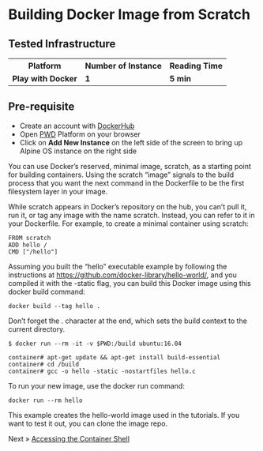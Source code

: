 # Building Docker Image from Scratch


## Tested Infrastructure

<table class="tg">
  <tr>
    <th class="tg-yw4l"><b>Platform</b></th>
    <th class="tg-yw4l"><b>Number of Instance</b></th>
    <th class="tg-yw4l"><b>Reading Time</b></th>
    
  </tr>
  <tr>
    <td class="tg-yw4l"><b> Play with Docker</b></td>
    <td class="tg-yw4l"><b>1</b></td>
    <td class="tg-yw4l"><b>5 min</b></td>
    
  </tr>
  
</table>

## Pre-requisite

- Create an account with [DockerHub](https://hub.docker.com)
- Open [PWD](https://labs.play-with-docker.com/) Platform on your browser 
- Click on **Add New Instance** on the left side of the screen to bring up Alpine OS instance on the right side

You can use Docker’s reserved, minimal image, scratch, as a starting point for building containers. Using the scratch “image” signals to the build process that you want the next command in the Dockerfile to be the first filesystem layer in your image.

While scratch appears in Docker’s repository on the hub, you can’t pull it, run it, or tag any image with the name scratch. 
Instead, you can refer to it in your Dockerfile. For example, to create a minimal container using scratch:

```
FROM scratch
ADD hello /
CMD ["/hello"]
```

Assuming you built the “hello” executable example by following the instructions at https://github.com/docker-library/hello-world/, and you compiled it with the -static flag, you can build this Docker image using this docker build command:

```
docker build --tag hello .
```

Don’t forget the . character at the end, which sets the build context to the current directory.

```
$ docker run --rm -it -v $PWD:/build ubuntu:16.04

container# apt-get update && apt-get install build-essential
container# cd /build
container# gcc -o hello -static -nostartfiles hello.c
```

To run your new image, use the docker run command:

```
docker run --rm hello
```

This example creates the hello-world image used in the tutorials. If you want to test it out, you can clone the image repo.

Next » [Accessing the Container Shell](http://dockerlabs.nholuongut.com/beginners/accessing-the-container.html)
